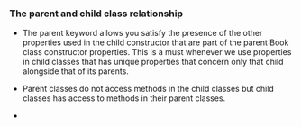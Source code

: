 ### The parent and child class relationship

- The parent keyword allows you satisfy the presence of the other properties used in the child constructor that are part of the parent Book class constructor properties. This is a must whenever we use properties in child classes that has unique properties that concern only that child alongside that of its parents.

- Parent classes do not access methods in the child classes but child classes has access to methods in their parent classes.

-
